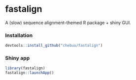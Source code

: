 
# fastalign

<!-- badges: start -->
<!-- badges: end -->

A (slow) sequence alignment-themed R package + shiny GUI.

### Installation
``` r
devtools::install_github("chebuu/fastalign")
```

### Shiny app
```r
library(fastalign)
fastalign::launchApp()
```